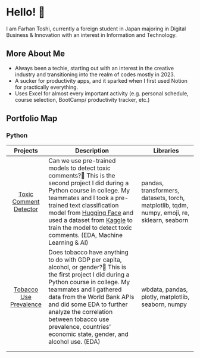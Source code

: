 # Hello! 👋

I am Farhan Toshi, currently a foreign student in Japan majoring in Digital Business & Innovation with an interest in Information and Technology.

## More About Me
- Always been a techie, starting out with an interest in the creative industry and transitioning into the realm of codes mostly in 2023.
- A sucker for productivity apps, and it sparked when I first used Notion for practically everything.
- Uses Excel for almost every important activity (e.g. personal schedule, course selection, BootCamp/ productivity tracker, etc.)

## Portfolio Map
### Python
| Projects | Description | Libraries |
| :------: | ----------- | --------- |
| [Toxic Comment Detector](https://github.com/farhantoshi/toxic_comment_group2) | Can we use pre-trained models to detect toxic comments?🔞 This is the second project I did during a Python course in college. My teammates and I took a pre-trained text classification model from [Hugging Face](https://huggingface.co/martin-ha/toxic-comment-model) and used a dataset from [Kaggle](https://www.kaggle.com/datasets/reihanenamdari/youtube-toxicity-data) to train the model to detect toxic comments. (EDA, Machine Learning & AI) | pandas, transformers, datasets, torch, matplotlib, tqdm, numpy, emoji, re, sklearn, seaborn |
| [Tobacco Use Prevalence](https://github.com/farhantoshi/F23-Python-Presentation) | Does tobacco have anything to do with GDP per capita, alcohol, or gender?🚬 This is the first project I did during a Python course in college. My teammates and I gathered data from the World Bank APIs and did some EDA to further analyze the correlation between tobacco use prevalence, countries' economic state, gender, and alcohol use. (EDA) | wbdata, pandas, plotly, matplotlib, seaborn, numpy |
|   |   |
|   |   |
